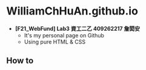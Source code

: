 # WilliamChHuAn.github.io

- **[F21_WebFund] Lab3 資工二乙 409262217 詹閎安**
    - It's my personal page on Github
    - Using pure HTML & CSS

## How to